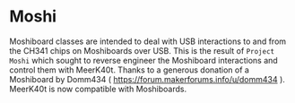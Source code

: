 
# Moshi

Moshiboard classes are intended to deal with USB interactions to and from the CH341 chips on Moshiboards over USB. This is the result of `Project Moshi` which sought to reverse engineer the Moshiboard interactions and control them with MeerK40t. Thanks to a generous donation of a Moshiboard by Domm434 ( https://forum.makerforums.info/u/domm434 ). MeerK40t is now compatible with Moshiboards.

